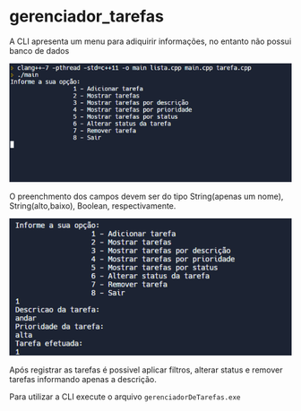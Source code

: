 # gerenciador_tarefas


A CLI apresenta um menu para adiquirir informações, no entanto não possui banco de dados

<img src="https://github.com/pdr-tuche/gerenciador_tarefas/blob/master/imgReadme/menu.PNG" />

O preenchmento dos campos devem ser do tipo String(apenas um nome), String(alto,baixo), Boolean, respectivamente.

<img src="https://github.com/pdr-tuche/gerenciador_tarefas/blob/master/imgReadme/input.PNG" />

Após registrar as tarefas é possivel aplicar filtros, alterar status e remover tarefas informando apenas a descrição.

Para utilizar a CLI execute o arquivo ```gerenciadorDeTarefas.exe```
